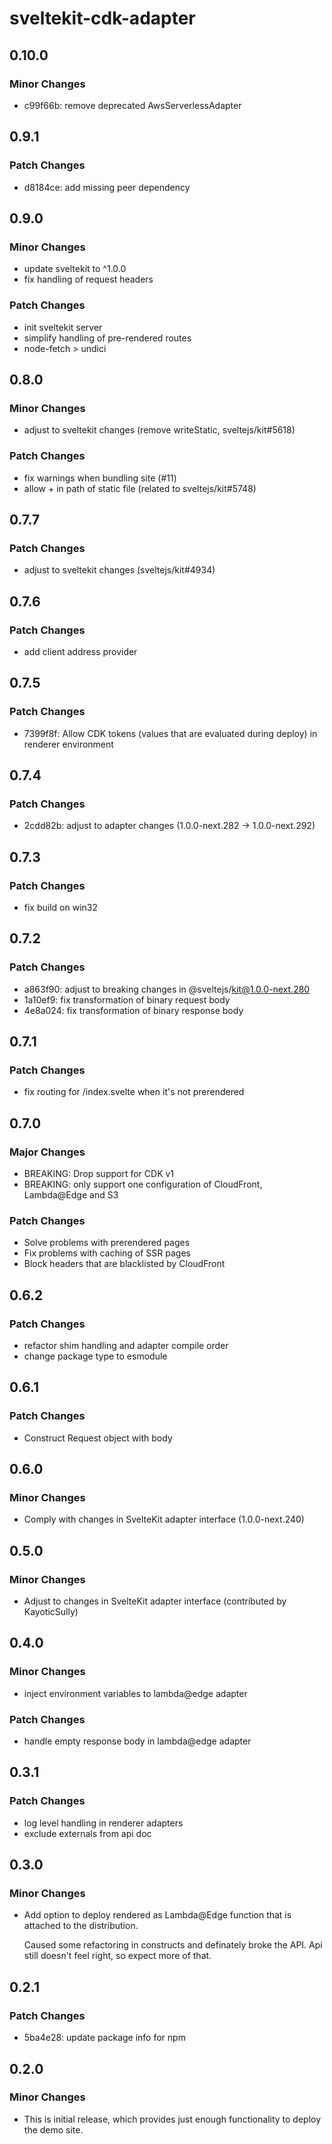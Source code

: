 # sveltekit-cdk-adapter

## 0.10.0

### Minor Changes

- c99f66b: remove deprecated AwsServerlessAdapter

## 0.9.1

### Patch Changes

- d8184ce: add missing peer dependency

## 0.9.0

### Minor Changes

- update sveltekit to ^1.0.0
- fix handling of request headers

### Patch Changes

- init sveltekit server
- simplify handling of pre-rendered routes
- node-fetch > undici

## 0.8.0

### Minor Changes

- adjust to sveltekit changes (remove writeStatic, sveltejs/kit#5618)

### Patch Changes

- fix warnings when bundling site (#11)
- allow + in path of static file (related to sveltejs/kit#5748)

## 0.7.7

### Patch Changes

- adjust to sveltekit changes (sveltejs/kit#4934)

## 0.7.6

### Patch Changes

- add client address provider

## 0.7.5

### Patch Changes

- 7399f8f: Allow CDK tokens (values that are evaluated during deploy) in renderer environment

## 0.7.4

### Patch Changes

- 2cdd82b: adjust to adapter changes (1.0.0-next.282 -> 1.0.0-next.292)

## 0.7.3

### Patch Changes

- fix build on win32

## 0.7.2

### Patch Changes

- a863f90: adjust to breaking changes in @sveltejs/kit@1.0.0-next.280
- 1a10ef9: fix transformation of binary request body
- 4e8a024: fix transformation of binary response body

## 0.7.1

### Patch Changes

- fix routing for /index.svelte when it's not prerendered

## 0.7.0

### Major Changes

- BREAKING: Drop support for CDK v1
- BREAKING: only support one configuration of CloudFront, Lambda@Edge and S3

### Patch Changes

- Solve problems with prerendered pages
- Fix problems with caching of SSR pages
- Block headers that are blacklisted by CloudFront

## 0.6.2

### Patch Changes

- refactor shim handling and adapter compile order
- change package type to esmodule

## 0.6.1

### Patch Changes

- Construct Request object with body

## 0.6.0

### Minor Changes

- Comply with changes in SvelteKit adapter interface (1.0.0-next.240)

## 0.5.0

### Minor Changes

- Adjust to changes in SvelteKit adapter interface (contributed by KayoticSully)

## 0.4.0

### Minor Changes

- inject environment variables to lambda@edge adapter

### Patch Changes

- handle empty response body in lambda@edge adapter

## 0.3.1

### Patch Changes

- log level handling in renderer adapters
- exclude externals from api doc

## 0.3.0

### Minor Changes

- Add option to deploy rendered as Lambda@Edge function that is
  attached to the distribution.

  Caused some refactoring in constructs and definately broke the API.
  Api still doesn't feel right, so expect more of that.

## 0.2.1

### Patch Changes

- 5ba4e28: update package info for npm

## 0.2.0

### Minor Changes

- This is initial release, which provides just enough functionality to deploy the demo site.
